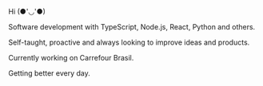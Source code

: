 Hi (●'◡'●)

Software development with TypeScript, Node.js, React, Python and others.

Self-taught, proactive and always looking to improve ideas and products.

Currently working on Carrefour Brasil.

Getting better every day.
